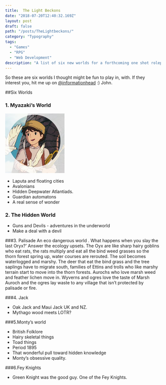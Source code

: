 ```yaml
---
title:  The Light Beckons
date: "2018-07-20T12:40:32.169Z"
layout: post
draft: false
path: "/posts/TheLightbeckons/"
category: "Typography"
tags:
  - "Games"
  - "RPG"
  - "Web Development"
description: "A list of six new worlds for a forthcoming one shot roleplaying game."
---
```


So these are six worlds I thought might be fun to play in, with. If they interest you, hit me up on 
[@informationhead](https://twitter.com/informationhead) 
:) John.  

##Six Worlds 
### 1.  Myazaki’s World 
![pazu.jpg](./Pazu.jpg)
  * Laputa and floating cities 
  * Avalonians 
  * Hidden Deepwater Atlantiads. 
  * Guardian automatons
  * A real sense of wonder

### 2.  The Hidden World
  * Guns and Devils  -  adventures in the underworld
  * Make a deal with a devil 

###3.  Palisade
An eco dangerous world . What happens when you slay the last  Oryx?’ Answer the ecology upsets. The Oyx are like sharp hairy goblins who eat rats, the rats multiply and eat all the bind weed grasses so the thorn forest spring up, water courses are rerouted. The soil becomes waterlogged and marshy. The deer that eat the bind grass and the tree saplings have to migrate south,   families of Ettins and trolls who like marshy terrain start to move into the thorn forests. 
Aurochs who love  marsh weed and feather lichen move in.   Wyverns and ogres love the taste of Marsh Auroch and  the ogres lay waste to any village that isn’t protected by palisade or fire. 

###4.  Jack 
  * Oak Jack and Maui Jack UK and NZ.
  * Mythago wood meets LOTR? 

###5.Monty’s world
  * British Folklore 
  * Hairy skeletal things
  * Toad things 
  * Period 1895
  * That wonderful pull toward hidden knowledge 
  * Monty’s obsessive quality. 

###6.Fey Knights 
  * Green Knight was the good guy.  One of the Fey Knights.